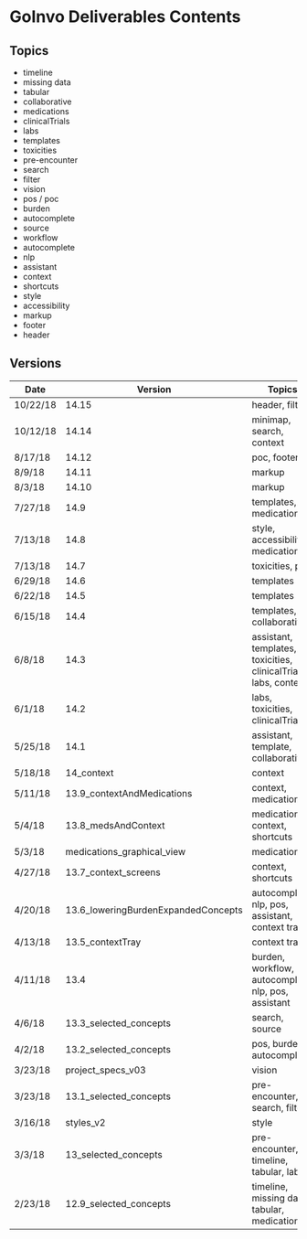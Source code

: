 # GoInvo Deliverables Contents #

## Topics ##
- timeline
- missing data 
- tabular
- collaborative
- medications
- clinicalTrials
- labs
- templates
- toxicities
- pre-encounter
- search
- filter
- vision
- pos / poc
- burden
- autocomplete
- source
- workflow
- autocomplete
- nlp
- assistant
- context
- shortcuts
- style
- accessibility
- markup
- footer
- header

## Versions ##
Date | Version | Topics
-| - | -
10/22/18 | 14.15 | header, filter
10/12/18 | 14.14 | minimap, search, context 
8/17/18 | 14.12 | poc, footer
8/9/18 | 14.11 | markup
8/3/18 | 14.10 | markup
7/27/18 | 14.9 | templates, medications
7/13/18 | 14.8 | style, accessibility, medications
7/13/18 | 14.7 | toxicities, pos
6/29/18 | 14.6 | templates
6/22/18 | 14.5 | templates
6/15/18 | 14.4 | templates, collaborative
6/8/18 | 14.3 | assistant, templates, toxicities, clinicalTrials, labs, context
6/1/18 | 14.2 | labs, toxicities, clinicalTrials
5/25/18 | 14.1 | assistant, template, collaborative
5/18/18 | 14_context | context
5/11/18 | 13.9_contextAndMedications | context, medications
5/4/18 | 13.8_medsAndContext | medications, context, shortcuts
5/3/18 | medications_graphical_view | medications
4/27/18 | 13.7_context_screens | context, shortcuts
4/20/18 | 13.6_loweringBurdenExpandedConcepts | autocomplete, nlp, pos, assistant, context tray
4/13/18 | 13.5_contextTray | context tray
4/11/18 | 13.4 | burden, workflow, autocomplete, nlp, pos, assistant 
4/6/18 | 13.3_selected_concepts | search, source
4/2/18 | 13.2_selected_concepts | pos, burden, autocomplete
3/23/18 | project_specs_v03 | vision
3/23/18 | 13.1_selected_concepts | pre-encounter, search, filter
3/16/18 | styles_v2 | style
3/3/18 | 13_selected_concepts | pre-encounter, timeline, tabular, labs
2/23/18 | 12.9_selected_concepts | timeline, missing data, tabular, medications
